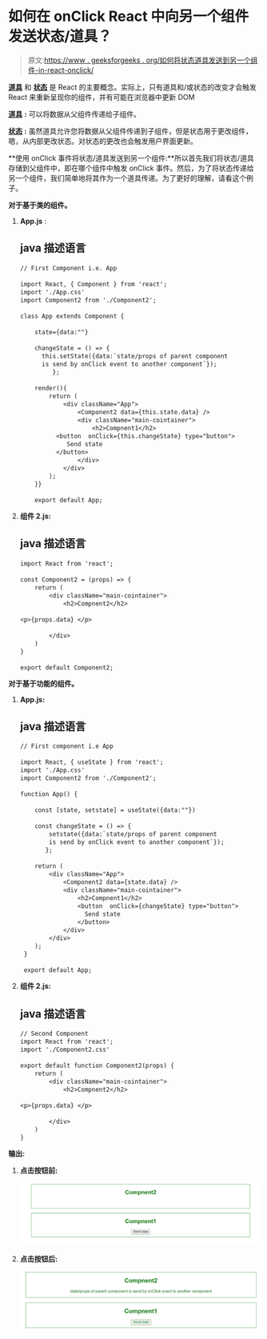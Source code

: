# 如何在 onClick React 中向另一个组件发送状态/道具？

> 原文:[https://www . geeksforgeeks . org/如何将状态道具发送到另一个组件-in-react-onclick/](https://www.geeksforgeeks.org/how-to-send-state-props-to-another-component-in-react-with-onclick/)

[**道具**](https://www.geeksforgeeks.org/reactjs-props-set-1/?ref=lbp) 和 [**状态**](https://www.geeksforgeeks.org/reactjs-state-react/?ref=rp) 是 React 的主要概念。实际上，只有道具和/或状态的改变才会触发 React 来重新呈现你的组件，并有可能在浏览器中更新 DOM

[**道具**](https://www.geeksforgeeks.org/reactjs-props-set-1/?ref=lbp) **:** 可以将数据从父组件传递给子组件。

[**状态**](https://www.geeksforgeeks.org/reactjs-state-react/?ref=rp) **:** 虽然道具允许您将数据从父组件传递到子组件，但是状态用于更改组件，嗯，从内部更改状态。对状态的更改也会触发用户界面更新。

**使用 onClick 事件将状态/道具发送到另一个组件:**所以首先我们将状态/道具存储到父组件中，即在哪个组件中触发 onClick 事件。然后，为了将状态传递给另一个组件，我们简单地将其作为一个道具传递。为了更好的理解，请看这个例子。

**对于基于类的组件。**

1.  **App.js** :

    ## java 描述语言

    ```
    // First Component i.e. App

    import React, { Component } from 'react';
    import './App.css'
    import Component2 from './Component2';

    class App extends Component {  

        state={data:""}

        changeState = () => {  
          this.setState({data:`state/props of parent component 
          is send by onClick event to another component`}); 
             }; 

        render(){   
            return (     
                <div className="App">  
                    <Component2 data={this.state.data} />   
                    <div className="main-cointainer">
                        <h2>Compnent1</h2> 
              <button  onClick={this.changeState} type="button"> 
                 Send state 
              </button>    
                    </div>
                </div>   
            );          
        }}

        export default App; 
    ```

2.  **组件 2.js:**

    ## java 描述语言

    ```
    import React from 'react';

    const Component2 = (props) => {
        return (
            <div className="main-cointainer">
                <h2>Compnent2</h2> 

    <p>{props.data} </p>

            </div>
        )
    }

    export default Component2;
    ```

**对于基于功能的组件。**

1.  **App.js:**

    ## java 描述语言

    ```
    // First component i.e App

    import React, { useState } from 'react';
    import './App.css'
    import Component2 from './Component2';

    function App() {

        const [state, setstate] = useState({data:""})

        const changeState = () => {  
            setstate({data:`state/props of parent component 
            is send by onClick event to another component`}); 
           }; 

        return (  
            <div className="App">  
                <Component2 data={state.data} />   
                <div className="main-cointainer">
                    <h2>Compnent1</h2> 
                    <button  onClick={changeState} type="button">
                      Send state 
                    </button>    
                </div>
            </div>                 
        );
     }

     export default App;
    ```

2.  **组件 2.js:**

    ## java 描述语言

    ```
    // Second Component
    import React from 'react';
    import './Component2.css'

    export default function Component2(props) {
        return (
            <div className="main-cointainer">
                <h2>Compnent2</h2> 

    <p>{props.data} </p>

            </div>
        )
    }
    ```

**输出:**

1.  **点击按钮前:**

    ![](img/89dc1c91b37e362f11cbbe5cc0d60540.png)

2.  **点击按钮后:**

    ![](img/a283e6902d489ce871664a34e817b9a0.png)